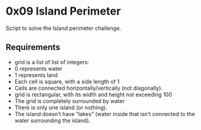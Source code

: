 # 0x09 Island Perimeter

Script to solve the Island perimeter challenge.

## Requirements

-   grid is a list of list of integers:
-   0 represents water
-   1 represents land
-   Each cell is square, with a side length of 1
-   Cells are connected horizontally/vertically (not diagonally).
-   grid is rectangular, with its width and height not exceeding 100
-   The grid is completely surrounded by water
-   There is only one island (or nothing).
-   The island doesn’t have “lakes” (water inside that isn’t connected to the water surrounding the island).
